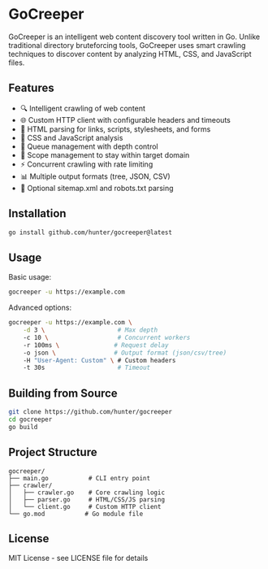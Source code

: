 # GoCreeper

GoCreeper is an intelligent web content discovery tool written in Go. Unlike traditional directory bruteforcing tools, GoCreeper uses smart crawling techniques to discover content by analyzing HTML, CSS, and JavaScript files.

## Features

- 🔍 Intelligent crawling of web content
- 🌐 Custom HTTP client with configurable headers and timeouts
- 📝 HTML parsing for links, scripts, stylesheets, and forms
- 🎨 CSS and JavaScript analysis
- 🔄 Queue management with depth control
- 🎯 Scope management to stay within target domain
- ⚡ Concurrent crawling with rate limiting
- 📊 Multiple output formats (tree, JSON, CSV)
- 🤖 Optional sitemap.xml and robots.txt parsing

## Installation

```bash
go install github.com/hunter/gocreeper@latest
```

## Usage

Basic usage:
```bash
gocreeper -u https://example.com
```

Advanced options:
```bash
gocreeper -u https://example.com \
    -d 3 \                    # Max depth
    -c 10 \                   # Concurrent workers
    -r 100ms \               # Request delay
    -o json \                # Output format (json/csv/tree)
    -H "User-Agent: Custom" \ # Custom headers
    -t 30s                    # Timeout
```

## Building from Source

```bash
git clone https://github.com/hunter/gocreeper
cd gocreeper
go build
```

## Project Structure

```
gocreeper/
├── main.go           # CLI entry point
├── crawler/
│   ├── crawler.go    # Core crawling logic
│   ├── parser.go     # HTML/CSS/JS parsing
│   └── client.go     # Custom HTTP client
└── go.mod           # Go module file
```

## License

MIT License - see LICENSE file for details 